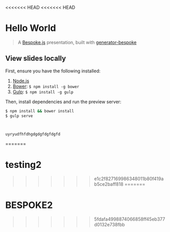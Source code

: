 <<<<<<< HEAD
<<<<<<< HEAD
# Hello World
> A [Bespoke.js](http://markdalgleish.com/projects/bespoke.js) presentation, built with [generator-bespoke](https://github.com/markdalgleish/generator-bespoke)

## View slides locally

First, ensure you have the following installed:

1. [Node.js](http://nodejs.org)
2. [Bower](http://bower.io): `$ npm install -g bower`
3. [Gulp](http://gulpjs.com): `$ npm install -g gulp`

Then, install dependencies and run the preview server:

```bash
$ npm install && bower install
$ gulp serve



uyryudfhfdhgdgdgfdgfdgfd
```
=======
# testing2
>>>>>>> e1c2f827169986348011b80f419ab5ce2baff818
=======
# BESPOKE2
>>>>>>> 5fdafa4998874066858ff45eb377d0132e738fbb
